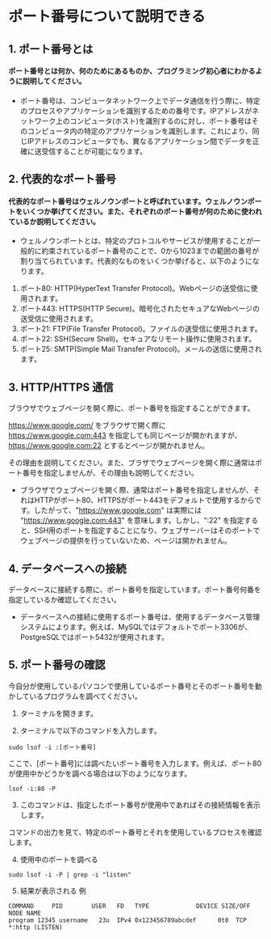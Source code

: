 # ポート番号について説明できる
## 1. ポート番号とは
#### ポート番号とは何か、何のためにあるものか、プログラミング初心者にわかるように説明してください。

- ポート番号は、コンピュータネットワーク上でデータ通信を行う際に、特定のプロセスやアプリケーションを識別するための番号です。IPアドレスがネットワーク上のコンピュータ(ホスト)を識別するのに対し、ポート番号はそのコンピュータ内の特定のアプリケーションを識別します。これにより、同じIPアドレスのコンピュータでも、異なるアプリケーション間でデータを正確に送受信することが可能になります。

## 2. 代表的なポート番号
#### 代表的なポート番号はウェルノウンポートと呼ばれています。ウェルノウンポートをいくつか挙げてください。また、それぞれのポート番号が何のために使われているか説明してください。

- ウェルノウンポートとは、特定のプロトコルやサービスが使用することが一般的に約束されているポート番号のことで、0から1023までの範囲の番号が割り当てられています。代表的なものをいくつか挙げると、以下のようになります。
1. ポート80: HTTP(HyperText Transfer Protocol)。Webページの送受信に使用されます。
2. ポート443: HTTPS(HTTP Secure)。暗号化されたセキュアなWebページの送受信に使用されます。
3. ポート21: FTP(File Transfer Protocol)。ファイルの送受信に使用されます。
4. ポート22: SSH(Secure Shell)。セキュアなリモート操作に使用されます。
5. ポート25: SMTP(Simple Mail Transfer Protocol)。メールの送信に使用されます。

## 3. HTTP/HTTPS 通信
ブラウザでウェブページを開く際に、ポート番号を指定することができます。

https://www.google.com/ をブラウザで開く際に https://www.google.com:443 を指定しても同じページが開かれますが、https://www.google.com:22 とするとページが開かれません。

その理由を説明してください。また、ブラザでウェブページを開く際に通常はポート番号を指定しませんが、その理由も説明してください。

- ブラウザでウェブページを開く際、通常はポート番号を指定しませんが、それはHTTPがポート80、HTTPSがポート443をデフォルトで使用するからです。したがって、"https://www.google.com" は実際には "https://www.google.com:443" を意味します。しかし、":22" を指定すると、SSH用のポートを指定することになり、ウェブサーバーはそのポートでウェブページの提供を行っていないため、ページは開かれません。

## 4. データベースへの接続
データベースに接続する際に、ポート番号を指定しています。ポート番号何番を指定しているか確認してください。
- データベースへの接続に使用するポート番号は、使用するデータベース管理システムによります。例えば、MySQLではデフォルトでポート3306が、PostgreSQLではポート5432が使用されます。

## 5. ポート番号の確認
今自分が使用しているパソコンで使用しているポート番号とそのポート番号を動かしているプログラムを調べてください。

1. ターミナルを開きます。

2. ターミナルで以下のコマンドを入力します。

```
sudo lsof -i :[ポート番号]
```
ここで、[ポート番号]には調べたいポート番号を入力します。例えば、ポート80が使用中かどうかを調べる場合は以下のようになります。

```
lsof -i:80 -P
```
3. このコマンドは、指定したポート番号が使用中であればその接続情報を表示します。

コマンドの出力を見て、特定のポート番号とそれを使用しているプロセスを確認します。


4. 使用中のポートを調べる
```
sudo lsof -i -P | grep -i "listen"
```

5. 結果が表示される
例
```
COMMAND     PID        USER   FD   TYPE             DEVICE SIZE/OFF NODE NAME
program 12345 username   23u  IPv4 0x123456789abcdef      0t0  TCP *:http (LISTEN)

```